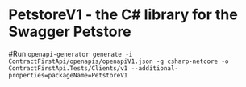# PetstoreV1 - the C# library for the Swagger Petstore

#Run
`openapi-generator generate -i ContractFirstApi/openapis/openapiV1.json -g csharp-netcore -o ContractFirstApi.Tests/Clients/v1 --additional-properties=packageName=PetstoreV1`